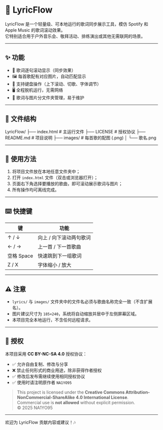 # 🎵 LyricFlow

LyricFlow 是一个轻量级、可本地运行的歌词同步展示工具，模仿 Spotify 和 Apple Music 的歌词滚动效果。  
它特别适合用于户外音乐会、敬拜活动、排练演出或其他无需联网的场景。


---

## ✨ 功能 

- 🎤 歌词逐句滚动显示（同步效果）
- 🖼️ 每首歌配有对应图片，自动匹配显示
- 🎹 支持键盘操作（上下滚动、切歌、字体调节）
- 🖥️ 全程脱机运行，无需网络
- 📁 歌词与图片分文件夹管理，易于维护

---

## 📂 文件结构 

LyricFlow/
├── index.html # 主运行文件
├── LICENSE # 授权协议
├── README.md # 项目说明
├── images/ # 每首歌的配图 (.png)
│ └── 歌名.png


---

## 🚀 使用方法 

1. 将项目文件放在本地任意文件夹中；
2. 打开 `index.html` 文件（双击或浏览器打开）；
3. 页面右下角选择要播放的歌曲，即可滚动展示歌词与图片；
4. 所有操作均可离线完成。

---

## ⌨️ 快捷键 

| 键 | 功能 |
|----|------|
| ↑ / ↓ | 向上 / 向下滚动两句歌词 |
| ← / → | 上一首 / 下一首歌曲 |
| 空格 Space | 快速跳到下一组歌词 |
| Z / X | 字体缩小 / 放大 |

---

## ⚠️ 注意 

- `lyrics/` 与 `images/` 文件夹中的文件名必须与歌曲名称完全一致（不含扩展名）。
- 图片建议尺寸为 `185×240`，系统将自动缩放并居中于左侧屏幕区域。
- 本项目完全本地运行，不含任何远程请求。

---

## 📄 授权 

本项目采用 **CC BY-NC-SA 4.0** 授权协议：

- ✅ 允许自由复制、修改与分享
- ❌ 禁止任何形式的商业用途，除非获得作者授权
- ✅ 修改后发布需继续使用相同授权协议
- ✅ 使用时请注明原作者 `NA1YO95`

> This project is licensed under the **Creative Commons Attribution-NonCommercial-ShareAlike 4.0 International License**.  
> Commercial use is **not allowed** without explicit permission.  
> © 2025 NA1YO95

---

欢迎为 LyricFlow 贡献内容或建议！🎶


